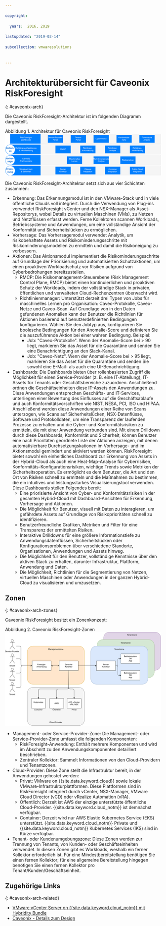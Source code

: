 ```yaml
---

copyright:

  years:  2016, 2019

lastupdated: "2019-02-14"

subcollection: vmwaresolutions


---
```


# Architekturübersicht für Caveonix RiskForesight
{: #caveonix-arch}

Die Caveonix RiskForesight-Architektur ist im folgenden Diagramm dargestellt.

Abbildung 1. Architektur für Caveonix RiskForesight
![Architekturdiagramm](caveonix-architecture.svg)

Die Caveonix RiskForesight-Architektur setzt sich aus vier Schichten zusammen:
-	Erkennung: Das Erkennungsmodul ist in den VMware-Stack und in viele öffentliche Clouds voll integriert. Durch die Verwendung von Plug-ins verwendet RiskForesight vCenter und den NSX-Manager als Asset-Repositorys, wobei Details zu virtuellen Maschinen (VMs), zu Netzen und Netzflüssen erfasst werden. Ferne Kollektoren scannen Workloads, Betriebssysteme und Anwendungen, um eine vollständige Ansicht der Konformität und Sicherheitslücken zu ermöglichen.
-	Vorhersage: Das Vorhersagemodul verwendet Analytik, um risikobehaftete Assets und Risikominderungsschritte mit Risikominderungsmodellen zu ermitteln und damit die Risikoneigung zu verbessern.
-	Aktionen: Das Aktionsmodul implementiert die Risikominderungsschritte auf Grundlage der Priorisierung und automatisierten Schutzaktionen, um einen proaktiven Workloadschutz vor Risiken aufgrund von Cyberbedrohungen bereitzustellen.
    - RMCP: Die Risikomanagement-Steuerebene (Risk Management Control Plane, RMCP) bietet einen kontinuierlichen und proaktiven Schutz der Workloads, indem der vollständige Stack in privaten, öffentlichen und verwalteten Cloud-Rechenzentren überwacht wird.
    - Richtlinienmanager: Unterstützt derzeit drei Typen von Jobs für maschinelles Lernen pro Organisation: Caveo-Protokolle, Caveo-Netze und Caveo-Scan. Auf Grundlage von in den Daten gefundenen Anomalien kann der Benutzer die Richtlinien für Aktionen basierend auf benutzerdefinierten Bedingungen konfigurieren. Wählen Sie den Jobtyp aus, konfigurieren Sie boolesche Bedingungen für den Anomalie-Score und definieren Sie die auszuführende Aktion bei einer wahren Bedingung. Beispiel:
        - Job: "Caveo-Protokolle". Wenn der Anomalie-Score bei > 90 liegt, markieren Sie das Asset für die Quarantäne und senden Sie eine Benachrichtigung an den Slack-Kanal.
        - Job: "Caveo-Netz". Wenn der Anomalie-Score bei > 95 liegt, markieren Sie das Asset für die Quarantäne und senden Sie sowohl eine E-Mail- als auch eine UI-Benachrichtigung.
- Dashboards: Die Dashboards bieten über rollenbasierten Zugriff die Möglichkeit für einen Service-Provider (z. B. eine IT-Abteilung), IT-Assets für Tenants oder Geschäftsbereiche zuzuordnen. Anschließend ordnen die Geschäftseinheiten diese IT-Assets den Anwendungen zu. Diese Anwendungen entsprechen Geschäfts- und IT-Services, unterliegen einer Bewertung des Einflusses auf die Geschäftsabläufe und auch Konformitätsvorschriften wie NIST, NESA, PCI, ISO und HIPAA. Anschließend werden diese Anwendungen einer Reihe von Scans unterzogen, wie Scans auf Sicherheitslücken, NSX-Datenflüsse, Software und Protokolldaten, um eine Transparenz der laufenden Prozesse zu erhalten und die Cyber- und Konformitätsrisiken zu ermitteln, die mit einer Anwendung verbunden sind. Mit einem Drilldown durch diese Dashboards, Konformität und Sicherheit, können Benutzer eine nach Prioritäten geordnete Liste der Aktionen anzeigen, mit denen automatisierbare Durchsetzungskationen im Vorhersage- und im Aktionsmodul gemindert und aktiviert werden können. RiskForesight bietet sowohl ein einheitliches Dashboard zur Erkennung von Assets in der Hybrid-Cloud als auch eine Heat-Map-Analyse für Cyberrisiken, Konformitäts-Konfigurationsrisiken, wichtige Trends sowie Metriken der Sicherheitsoperation. Es ermöglicht es dem Benutzer, die Art und den Ort von Risiken schnell zu ermitteln und die Maßnahmen zu bestimmen, die ein intuitives und leistungsstarkes Visualisierungstool verwenden. Diese Dashboards stellen Folgendes bereit:
  - Eine priorisierte Ansicht von Cyber- und Konformitätsrisiken in der gesamten Hybrid-Cloud mit Dashboard-Ansichten für Erkennung, Vorhersage und Aktionen.
  - Die Möglichkeit für Benutzer, visuell mit Daten zu interagieren, um gefährdete Assets auf Grundlage von Risikoprioritäten schnell zu identifizieren.
  - Benutzerfreundliche Grafiken, Metriken und Filter für eine Transparenz der ermittelten Risiken.
  - Interaktive Drilldowns für eine größere Informationstiefe zu Anwendungsdatenflüssen, Sicherheitslücken oder Konfigurationsproblemen über verschiedene Standorte, Organisationen, Anwendungen und Assets hinweg.
  - Die Möglichkeit für den Benutzer, vollständige Kenntnisse über den aktiven Stack zu erhalten, darunter Infrastruktur, Plattform, Anwendung und Daten.
  - Die Möglichkeit, Richtlinien für die Segmentierung von Netzen, virtuellen Maschinen oder Anwendungen in der ganzen Hybrid-Cloud zu visualisieren und umzusetzen.

## Zonen
{: #caveonix-arch-zones}

Caveonix RiskForesight besitzt ein Zonenkonzept:

Abbildung 2. Caveonix RiskForesight-Zonen
![Zonen-Diagramm](caveonix-zones.svg)

-	Management- oder Service-Provider-Zone: Die Management- oder Service-Provider-Zone umfasst die folgenden Komponenten:
    - RiskForesight-Anwendung: Enthält mehrere Komponenten und wird im Abschnitt zu den Anwendungskomponenten detailliert beschrieben.
    - Zentraler Kollektor: Sammelt Informationen von den Cloud-Providern und Tenantzonen.
- Cloud-Provider: Diese Zone stellt die Infrastruktur bereit, in der Anwendungen gehostet werden:
    - Privat: VMware on {{site.data.keyword.cloud}} sowie lokale VMware-Infrastrukturplattformen. Diese Plattformen sind in RiskForesight integriert durch vCenter, NSX-Manager, VMware Cloud Director (vCD) oder vRealize Automation (vRA).
    - Öffentlich: Derzeit ist AWS der einzige unterstützte öffentliche Cloud-Provider. {{site.data.keyword.cloud_notm}} ist demnächst verfügbar.
    - Container: Derzeit wird nur AWS Elastic Kubernetes Service (EKS) unterstützt. {{site.data.keyword.cloud_notm}} Private und {{site.data.keyword.cloud_notm}} Kubernetes Services (IKS) sind in Kürze verfügbar.
-	Tenant- oder Kundenumgebungszone: Diese Zonen werden zur Trennung von Tenants, von Kunden- oder Geschäftseinheiten verwendet. In diesen Zonen gibt es Workloads, weshalb ein ferner Kollektor erforderlich ist. Für eine Mindestbereitstellung benötigen Sie einen fernen Kollektor; für eine allgemeine Bereitstellung hingegen benötigen Sie einen fernen Kollektor pro Tenant/Kunden/Geschäftseinheit.


## Zugehörige Links
{: #caveonix-arch-related}


*   [VMware vCenter Server on {{site.data.keyword.cloud_notm}} mit Hybridity Bundle](/docs/services/vmwaresolutions/archiref/vcs?topic=vmware-solutions-vcs-hybridity-intro)
*   [Caveonix - Details zum Design](/docs/services/vmwaresolutions/archiref/caveonix?topic=vmware-solutions-caveonix-detailed)
